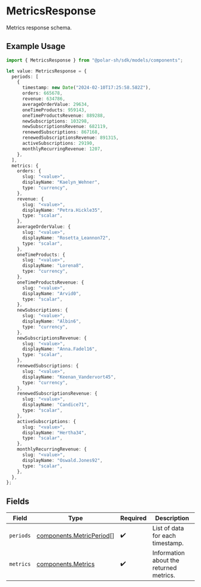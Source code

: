 # MetricsResponse

Metrics response schema.

## Example Usage

```typescript
import { MetricsResponse } from "@polar-sh/sdk/models/components";

let value: MetricsResponse = {
  periods: [
    {
      timestamp: new Date("2024-02-10T17:25:58.582Z"),
      orders: 665678,
      revenue: 634786,
      averageOrderValue: 29634,
      oneTimeProducts: 959143,
      oneTimeProductsRevenue: 889288,
      newSubscriptions: 103298,
      newSubscriptionsRevenue: 682119,
      renewedSubscriptions: 867168,
      renewedSubscriptionsRevenue: 891315,
      activeSubscriptions: 29190,
      monthlyRecurringRevenue: 1207,
    },
  ],
  metrics: {
    orders: {
      slug: "<value>",
      displayName: "Kaelyn_Wehner",
      type: "currency",
    },
    revenue: {
      slug: "<value>",
      displayName: "Petra.Hickle35",
      type: "scalar",
    },
    averageOrderValue: {
      slug: "<value>",
      displayName: "Rosetta_Leannon72",
      type: "scalar",
    },
    oneTimeProducts: {
      slug: "<value>",
      displayName: "Lorena8",
      type: "currency",
    },
    oneTimeProductsRevenue: {
      slug: "<value>",
      displayName: "Arvid0",
      type: "scalar",
    },
    newSubscriptions: {
      slug: "<value>",
      displayName: "Albin6",
      type: "currency",
    },
    newSubscriptionsRevenue: {
      slug: "<value>",
      displayName: "Anna.Fadel16",
      type: "scalar",
    },
    renewedSubscriptions: {
      slug: "<value>",
      displayName: "Keenan_Vandervort45",
      type: "currency",
    },
    renewedSubscriptionsRevenue: {
      slug: "<value>",
      displayName: "Candice71",
      type: "scalar",
    },
    activeSubscriptions: {
      slug: "<value>",
      displayName: "Hertha34",
      type: "scalar",
    },
    monthlyRecurringRevenue: {
      slug: "<value>",
      displayName: "Oswald.Jones92",
      type: "scalar",
    },
  },
};
```

## Fields

| Field                                                                | Type                                                                 | Required                                                             | Description                                                          |
| -------------------------------------------------------------------- | -------------------------------------------------------------------- | -------------------------------------------------------------------- | -------------------------------------------------------------------- |
| `periods`                                                            | [components.MetricPeriod](../../models/components/metricperiod.md)[] | :heavy_check_mark:                                                   | List of data for each timestamp.                                     |
| `metrics`                                                            | [components.Metrics](../../models/components/metrics.md)             | :heavy_check_mark:                                                   | Information about the returned metrics.                              |